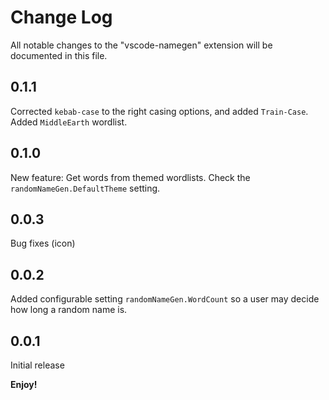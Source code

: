 # Change Log

All notable changes to the "vscode-namegen" extension will be documented in this file.

## 0.1.1

Corrected `kebab-case` to the right casing options, and added `Train-Case`. Added `MiddleEarth` wordlist.

## 0.1.0

New feature: Get words from themed wordlists. Check the `randomNameGen.DefaultTheme` setting.

## 0.0.3

Bug fixes (icon)

## 0.0.2

Added configurable setting `randomNameGen.WordCount` so a user may decide how long a random name is.

## 0.0.1

Initial release

**Enjoy!**
